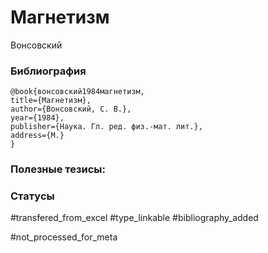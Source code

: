 # Магнетизм

Вонсовский

### Библиография
```
@book{вонсовский1984магнетизм,
title={Магнетизм},
author={Вонсовский, С. В.},
year={1984},
publisher={Наука. Гл. ред. физ.-мат. лит.},
address={М.}
}
```

### Полезные тезисы:

### Статусы
#transfered_from_excel 
#type_linkable
#bibliography_added

#not_processed_for_meta

